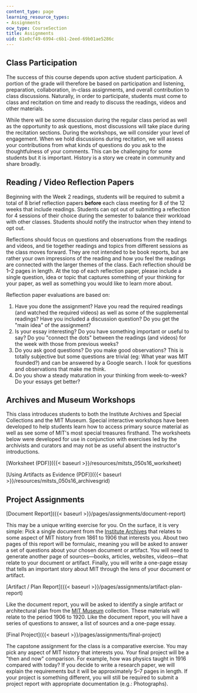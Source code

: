 ```yaml
---
content_type: page
learning_resource_types:
- Assignments
ocw_type: CourseSection
title: Assignments
uid: 61e0cf49-6994-c6b1-2eed-69b01ae5286c
---
```


Class Participation
-------------------

The success of this course depends upon active student participation. A portion of the grade will therefore be based on participation and listening, preparation, collaboration, in-class assignments, and overall contribution to class discussions. Naturally, in order to participate, students must come to class and recitation on time and ready to discuss the readings, videos and other materials.

While there will be some discussion during the regular class period as well as the opportunity to ask questions, most discussions will take place during the recitation sections. During the workshops, we will consider your level of engagement. When we hold discussions during recitation, we will assess your contributions from what kinds of questions do you ask to the thoughtfulness of your comments. This can be challenging for some students but it is important. History is a story we create in community and share broadly.

Reading / Video Reflection Papers
---------------------------------

Beginning with the Week 2 readings, students will be required to submit a total of 8 brief reflection papers **before** each class meeting for 8 of the 12 weeks that include readings. Students can opt out of submitting a reflection for 4 sessions of their choice during the semester to balance their workload with other classes. Students should notify the instructor when they intend to opt out.

Reflections should focus on questions and observations from the readings and videos, and tie together readings and topics from different sessions as the class moves forward. They are not intended to be book reports, but are rather your own impressions of the reading and how you feel the readings are connected with the larger themes of the class. Each reflection should be 1–2 pages in length. At the top of each reflection paper, please include a single question, idea or topic that captures something of your thinking for your paper, as well as something you would like to learn more about.

Reflection paper evaluations are based on:

1.  Have you done the assignment? Have you read the required readings (and watched the required videos) as well as some of the supplemental readings? Have you included a discussion question? Do you get the "main idea" of the assignment?
2.  Is your essay interesting? Do you have something important or useful to say? Do you "connect the dots" between the readings (and videos) for the week with those from previous weeks?
3.  Do you ask good questions? Do you make good observations? This is totally subjective but some questions are trivial (eg: What year was MIT founded?) and can be answered by a Google search. I look for questions and observations that make me think.
4.  Do you show a steady maturation in your thinking from week-to-week? Do your essays get better?

Archives and Museum Workshops
-----------------------------

This class introduces students to both the Institute Archives and Special Collections and the MIT Museum. Special interactive workshops have been developed to help students learn how to access primary source material as well as see some of MIT's most special treasures firsthand. The worksheets below were developed for use in conjunction with exercises led by the archivists and curators and may not be as useful absent the instructor's introductions.

[Worksheet (PDF)]({{< baseurl >}}/resources/mitsts_050s16_worksheet)

[Using Artifacts as Evidence (PDF)]({{< baseurl >}}/resources/mitsts_050s16_archivesgrid)

Project Assignments
-------------------

[Document Report]({{< baseurl >}}/pages/assignments/document-report)

This may be a unique writing exercise for you. On the surface, it is very simple: Pick a single document from the [Institute Archives](https://libraries.mit.edu/archives/) that relates to some aspect of MIT history from 1861 to 1906 that interests you. About two pages of this report will be formulaic, meaning you will be asked to answer a set of questions about your chosen document or artifact. You will need to generate another page of sources—books, articles, websites, videos—that relate to your document or artifact. Finally, you will write a one-page essay that tells an important story about MIT through the lens of your document or artifact.

[Artifact / Plan Report]({{< baseurl >}}/pages/assignments/artifact-plan-report)

Like the document report, you will be asked to identify a single artifact or architectural plan from the [MIT Museum](http://mitmuseum.mit.edu/explore/collections) collection. These materials will relate to the period 1906 to 1920. Like the document report, you will have a series of questions to answer, a list of sources and a one-page essay.

[Final Project]({{< baseurl >}}/pages/assignments/final-project)

The capstone assignment for the class is a comparative exercise. You may pick any aspect of MIT history that interests you. Your final project will be a "then and now" comparison. For example, how was physics taught in 1916 compared with today? If you decide to write a research paper, we will explain the requirements but it will be approximately 5–7 pages in length. If your project is something different, you will still be required to submit a project report with appropriate documentation (e.g.: Photographs).